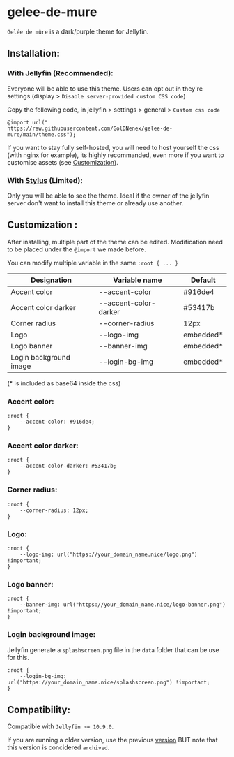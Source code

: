 
# gelee-de-mure

`Gelée de mûre` is a dark/purple theme for Jellyfin.

## Installation:

### With Jellyfin (Recommended):
Everyone will be able to use this theme. Users can opt out in they're settings (display > `Disable server-provided custom CSS code`)

Copy the following code, in jellyfin > settings > general > `Custom css code`

```
@import url("
https://raw.githubusercontent.com/GolDNenex/gelee-de-mure/main/theme.css");
```

If you want to stay fully self-hosted, you will need to host yourself the css (with nginx for example), its highly recommanded, even more if you want to customise assets (see [Customization](#quick-start)).

### With [Stylus](https://github.com/openstyles/stylus) (Limited):

 Only you will be able to see the theme. Ideal if the owner of the jellyfin server don't want to install this theme or already use another.

## Customization :

After installing, multiple part of the theme can be edited. Modification need to be placed under the `@import` we made before.

You can modify multiple variable in the same `:root { ... }`

| Designation  | Variable name | Default |
| ------------- | ------------- | ------------- |
| Accent color | --accent-color  | #916de4  |
| Accent color darker  | --accent-color-darker  | #53417b  |
| Corner radius | --corner-radius | 12px |
| Logo | --logo-img | embedded* |
| Logo banner | --banner-img | embedded* |
| Login background image | --login-bg-img | embedded* |

(* is included as base64 inside the css)

### Accent color:

```
:root {
    --accent-color: #916de4;
}
```

### Accent color darker:

```
:root {
    --accent-color-darker: #53417b;
}
```

### Corner radius:

```
:root {
    --corner-radius: 12px;
}
```

### Logo:

```
:root {
    --logo-img: url("https://your_domain_name.nice/logo.png") !important;
}
```

### Logo banner:

```
:root {
    --banner-img: url("https://your_domain_name.nice/logo-banner.png") !important;
}
```

### Login background image:
Jellyfin generate a `splashscreen.png` file in the `data` folder that can be use for this.

```
:root {
    --login-bg-img: url("https://your_domain_name.nice/splashscreen.png") !important;
}
```

## Compatibility: 
Compatible with `Jellyfin >= 10.9.0`.

If you are running a older version, use the previous [version](https://github.com/GolDNenex/gelee-de-mure/tree/94b5d218435e1f4c57ff63ca47cfda9a93909801) BUT note that this version is concidered `archived`.